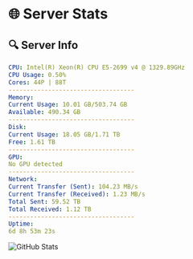 # 🌐 Server Stats
## 🔍 Server Info
```yaml
CPU: Intel(R) Xeon(R) CPU E5-2699 v4 @ 1329.89GHz
CPU Usage: 0.50%
Cores: 44P | 88T
-----------------------------------
Memory:
Current Usage: 10.01 GB/503.74 GB
Available: 490.34 GB
-----------------------------------
Disk:
Current Usage: 18.05 GB/1.71 TB
Free: 1.61 TB
-----------------------------------
GPU:
No GPU detected
-----------------------------------
Network:
Current Transfer (Sent): 104.23 MB/s
Current Transfer (Received): 1.23 MB/s
Total Sent: 59.52 TB
Total Received: 1.12 TB
-----------------------------------
Uptime:
6d 8h 53m 23s
```
![GitHub Stats](https://img.shields.io/badge/Updated-2025-02-14_07:36:41-blue)